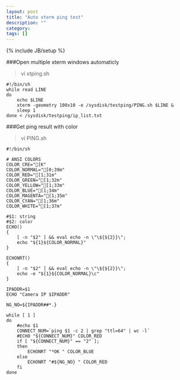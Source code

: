 ```yaml
---
layout: post
title: "Auto xterm ping test"
description: ""
category: 
tags: []
---
```

{% include JB/setup %}

###Open multiple xterm windows automaticly

> vi xtping.sh 


	#!/bin/sh
	while read LINE
	do
		echo $LINE
		xterm -geometry 100x10 -e /sysdisk/testping/PING.sh $LINE &
		sleep 1
	done < /sysdisk/testping/ip_list.txt

###Get ping result with color

> vi PING.sh

	#!/bin/sh
	
	# ANSI COLORS
	COLOR_CRE="[K"
	COLOR_NORMAL="[0;39m"
	COLOR_RED="[1;31m"
	COLOR_GREEN="[1;32m"
	COLOR_YELLOW="[1;33m"
	COLOR_BLUE="[1;34m"
	COLOR_MAGENTA="[1;35m"
	COLOR_CYAN="[1;36m"
	COLOR_WHITE="[1;37m"
	
	#$1: string
	#$2: color
	ECHO()
	{
		[ -n "$2" ] && eval echo -n \"\${${2}}\";
		echo "${1}${COLOR_NORMAL}"
	}
	
	ECHONRT()
	{
		[ -n "$2" ] && eval echo -n \"\${${2}}\";
		echo -e "${1}${COLOR_NORMAL}\c"
	}
	
	IPADDR=$1
	ECHO "Camera IP $IPADDR"
	
	NG_NO=${IPADDR##*.}
	
	while [ 1 ]
	do
		#echo $1
		CONNECT_NUM=`ping $1 -c 2 | grep "ttl=64" | wc -l`
		#ECHO "${CONNECT_NUM}" COLOR_RED
		if [ "${CONNECT_NUM}" == "2" ];
		then
			ECHONRT "*OK " COLOR_BLUE
		else
			ECHONRT "#${NG_NO} " COLOR_RED
		fi
	done

###